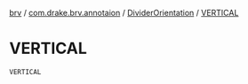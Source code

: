 [brv](../../index.md) / [com.drake.brv.annotaion](../index.md) / [DividerOrientation](index.md) / [VERTICAL](./-v-e-r-t-i-c-a-l.md)

# VERTICAL

`VERTICAL`